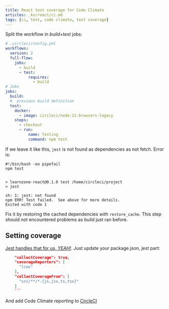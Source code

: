 ```yaml
---
title: React test coverage for Code Climate
articles: _kx/react/ci.md
tags: [ci, test, code climate, test coverage]
---
```


Split the workflow in _build+test_ jobs:

```yaml
# .circleci/config.yml
workflows:
  version: 2
  full-flow:
    jobs:
      - build
      - test:
          requires:
            - build
# Jobs
jobs:
  build:
  #  previous build definition
  test:
    docker:
      - image: circleci/node:11-browsers-legacy
    steps:
      - checkout
      - run:
          name: Testing
          command: npm test
```

If we leave it like this, `jest` is not found as dependencies as not fetch. Error is:

```
#!/bin/bash -eo pipefail
npm test


> learnzone-react@0.1.0 test /home/circleci/project
> jest

sh: 1: jest: not found
npm ERR! Test failed.  See above for more details.
Exited with code 1
```

Fix it by restoring the cached dependencies with `restore_cache`. This step
should not encountered problems as build just ran before.

## Setting coverage

[Jest handles that for us, _YEAH!_](https://jasonraimondi.com/posts/showing-code-coverage-for-a-react-app-using-code-climate-with-travis-ci).
Just update your package.json, jest part:

````json
    "collectCoverage": true,
    "coverageReporters": [
      "lcov"
    ],
    "collectCoverageFrom": [
      "src/**/*.{js,jsx,ts,tsx}"
    ]
    ```
````

And add Code Climate reporting to [CircleCI](https://docs.codeclimate.com/docs/circle-ci-test-coverage-example)
